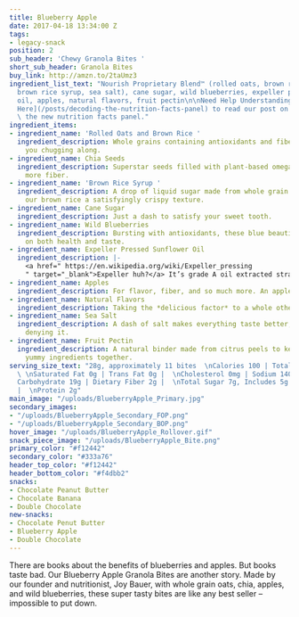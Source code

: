 ```yaml
---
title: Blueberry Apple
date: 2017-04-18 13:34:00 Z
tags:
- legacy-snack
position: 2
sub_header: 'Chewy Granola Bites '
short_sub_header: Granola Bites
buy_link: http://amzn.to/2taUmz3
ingredient_list_text: "Nourish Proprietary Blend™ (rolled oats, brown rice, chia seeds,
  brown rice syrup, sea salt), cane sugar, wild blueberries, expeller pressed sunflower
  oil, apples, natural flavors, fruit pectin\n\nNeed Help Understanding?    \n[Click
  Here](/posts/decoding-the-nutrition-facts-panel) to read our post on how to read
  \ the new nutrition facts panel."
ingredient_items:
- ingredient_name: 'Rolled Oats and Brown Rice '
  ingredient_description: Whole grains containing antioxidants and fiber that keep
    you chugging along.
- ingredient_name: Chia Seeds
  ingredient_description: Superstar seeds filled with plant-based omega-3 fats and
    more fiber.
- ingredient_name: 'Brown Rice Syrup '
  ingredient_description: A drop of liquid sugar made from whole grain rice, giving
    our brown rice a satisfyingly crispy texture.
- ingredient_name: Cane Sugar
  ingredient_description: Just a dash to satisfy your sweet tooth.
- ingredient_name: Wild Blueberries
  ingredient_description: Bursting with antioxidants, these blue beauties deliver
    on both health and taste.
- ingredient_name: Expeller Pressed Sunflower Oil
  ingredient_description: |-
    <a href=" https://en.wikipedia.org/wiki/Expeller_pressing
    " target="_blank">Expeller huh?</a> It’s grade A oil extracted straight from sunflower seeds without using chemicals.
- ingredient_name: Apples
  ingredient_description: For flavor, fiber, and so much more. An apple a day, right?
- ingredient_name: Natural Flavors
  ingredient_description: Taking the *delicious factor* to a whole other level.
- ingredient_name: Sea Salt
  ingredient_description: A dash of salt makes everything taste better, there’s no
    denying it.
- ingredient_name: Fruit Pectin
  ingredient_description: A natural binder made from citrus peels to keep all our
    yummy ingredients together.
serving_size_text: "28g, approximately 11 bites  \nCalories 100 | Total Fat 2.5g |
  \ \nSaturated Fat 0g | Trans Fat 0g |  \nCholesterol 0mg | Sodium 140mg |  \nTotal
  Carbohydrate 19g | Dietary Fiber 2g |  \nTotal Sugar 7g, Includes 5g Added Sugars
  |  \nProtein 2g"
main_image: "/uploads/BlueberryApple_Primary.jpg"
secondary_images:
- "/uploads/BlueberryApple_Secondary_FOP.png"
- "/uploads/BlueberryApple_Secondary_BOP.png"
hover_image: "/uploads/BlueberryApple_Rollover.gif"
snack_piece_image: "/uploads/BlueberryApple_Bite.png"
primary_color: "#f12442"
secondary_color: "#333a76"
header_top_color: "#f12442"
header_bottom_color: "#f4dbb2"
snacks:
- Chocolate Peanut Butter
- Chocolate Banana
- Double Chocolate
new-snacks:
- Chocolate Penut Butter
- Blueberry Apple
- Double Chocolate
---
```


There are books about the benefits of blueberries and apples. But books taste bad. Our Blueberry Apple Granola Bites are another story. Made by our founder and nutritionist, Joy Bauer, with whole grain oats, chia, apples, and wild blueberries, these super tasty bites are like any best seller – impossible to put down.